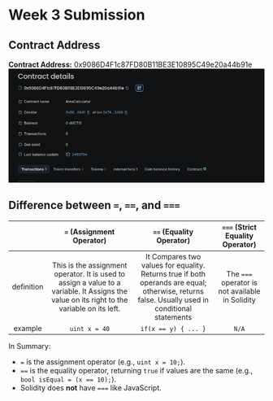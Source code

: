 # Week 3 Submission

## Contract Address

**Contract Address:** 0x9086D4F1c87FD80B11BE3E10895C49e20a44b91e
![alt text](image.png)

## Difference between `=`, `==`, and `===`

|  | `=` (Assignment Operator) | `==` (Equality Operator) | `===` (Strict Equality Operator) |
|:---: |:---:|:---:|:---:|
| definition | This is the assignment operator. It is used to assign a value to a variable. It Assigns the value on its right to the variable on its left. | It Compares two values for equality. Returns true if both operands are equal; otherwise, returns false. Usually used in conditional statements | The `===` operator is not available in Solidity |
| example | `uint x = 40` | `if(x == y) { ... }` | `N/A`

In Summary:  

- `=` is the assignment operator (e.g., `uint x = 10;`).  
- `==` is the equality operator, returning `true` if values are the same (e.g., `bool isEqual = (x == 10);`).  
- Solidity does **not** have `===` like JavaScript.
